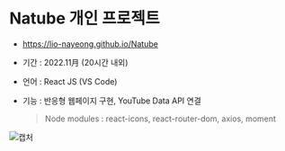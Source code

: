 # Natube 개인 프로젝트
- https://lio-nayeong.github.io/Natube
- 기간 : 2022.11月 (20시간 내외)
- 언어 : React JS (VS Code)
- 기능 : 반응형 웹페이지 구현, YouTube Data API 연결

  > Node modules : react-icons, react-router-dom, axios, moment


![캡처](https://user-images.githubusercontent.com/118183308/201982777-41cf1510-1618-408f-95c5-995e4323bb8f.JPG)
